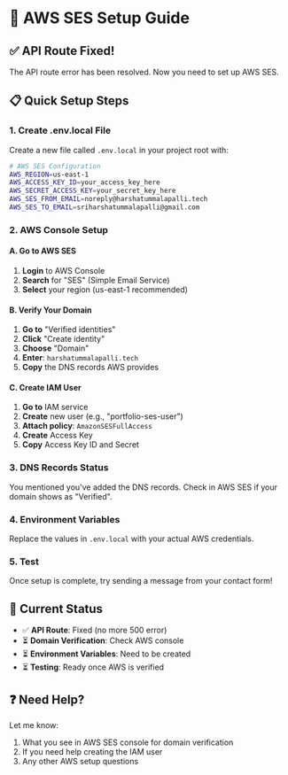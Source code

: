 # 🚀 AWS SES Setup Guide

## ✅ **API Route Fixed!**
The API route error has been resolved. Now you need to set up AWS SES.

## 📋 **Quick Setup Steps**

### **1. Create .env.local File**
Create a new file called `.env.local` in your project root with:

```bash
# AWS SES Configuration
AWS_REGION=us-east-1
AWS_ACCESS_KEY_ID=your_access_key_here
AWS_SECRET_ACCESS_KEY=your_secret_key_here
AWS_SES_FROM_EMAIL=noreply@harshatummalapalli.tech
AWS_SES_TO_EMAIL=sriharshatummalapalli@gmail.com
```

### **2. AWS Console Setup**

#### **A. Go to AWS SES**
1. **Login** to AWS Console
2. **Search** for "SES" (Simple Email Service)
3. **Select** your region (us-east-1 recommended)

#### **B. Verify Your Domain**
1. **Go to** "Verified identities"
2. **Click** "Create identity"
3. **Choose** "Domain"
4. **Enter**: `harshatummalapalli.tech`
5. **Copy** the DNS records AWS provides

#### **C. Create IAM User**
1. **Go to** IAM service
2. **Create** new user (e.g., "portfolio-ses-user")
3. **Attach policy**: `AmazonSESFullAccess`
4. **Create** Access Key
5. **Copy** Access Key ID and Secret

### **3. DNS Records Status**
You mentioned you've added the DNS records. Check in AWS SES if your domain shows as "Verified".

### **4. Environment Variables**
Replace the values in `.env.local` with your actual AWS credentials.

### **5. Test**
Once setup is complete, try sending a message from your contact form!

## 🔧 **Current Status**
- ✅ **API Route**: Fixed (no more 500 error)
- ⏳ **Domain Verification**: Check AWS console
- ⏳ **Environment Variables**: Need to be created
- ⏳ **Testing**: Ready once AWS is verified

## ❓ **Need Help?**
Let me know:
1. What you see in AWS SES console for domain verification
2. If you need help creating the IAM user
3. Any other AWS setup questions


